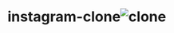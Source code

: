# instagram-clone![clone](https://user-images.githubusercontent.com/128187660/228319152-c69a1d1e-4cc5-4527-9b44-baf1355c7fa3.png)
